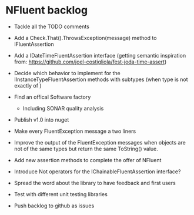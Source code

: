 NFluent backlog
===============

+ Tackle all the TODO comments
+ Add a Check.That().ThrowsException<e>(message) method to IFluentAssertion
+ Add a IDateTimeFluentAssertion interface (getting semantic inspiration from: https://github.com/joel-costigliola/fest-joda-time-assert)
+ Decide which behavior to implement for the IInstanceTypeFluentAssertion methods with subtypes (when type is not exactly of )
+ Find an offical Software factory
	+ Including SONAR quality analysis
+ Publish v1.0 into nuget
+ Make every FluentException message a two liners
+ Improve the output of the FluentException messages when objects are not of the same types but return the same ToString() value. 
+ Add new assertion methods to complete the offer of NFluent
+ Introduce Not operators for the IChainableFluentAssertion interface?
+ Spread the word about the library to have feedback and first users

+ Test with different unit testing libraries
+ Push backlog to github as issues